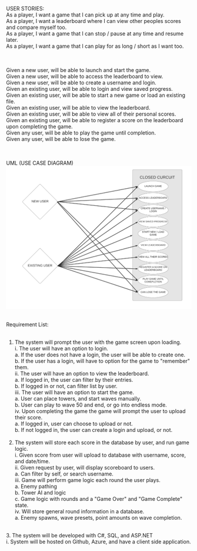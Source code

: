 USER STORIES: <br>
As a player, I want a game that I can pick up at any time and play. <br>
As a player, I want a leaderboard where I can view other peoples scores and compare myself too. <br>
As a player, I want a game that I can stop / pause at any time and resume later.<br>
As a player, I want a game that I can play for as long / short as I want too.<br>

<br><br>
Given a new user, will be able to launch and start the game.<br>
Given a new user, will be able to access the leaderboard to view.<br>
Given a new user, will be able to create a username and login.<br>
Given an existing user, will be able to login and view saved progress.<br>
Given an existing user, will be able to start a new game or load an existing file.<br>
Given an existing user, will be able to view the leaderboard.<br>
Given an existing user, will be able to view all of their personal scores.<br>
Given an existing user, will be able to register a score on the leaderboard upon completing the game.<br>
Given any user, will be able to play the game until completion.<br>
Given any user, will be able to lose the game.<br>
<br><br>

UML (USE CASE DIAGRAM)
![UML DIAGRAM](Use-CaseDiagram.jpeg)
<br><br>

Requirement List:<br>
<br>
1. The system will prompt the user with the game screen upon loading.<br>
  i. The user will have an option to login.<br>
      a. If the user does not have a login, the user will be able to create one.<br>
      b. If the user has a login, will have to option for the game to "remember" them.<br>
  ii. The user will have an option to view the leaderboard.<br>
      a. If logged in, the user can filter by their entries.<br>
      b. If logged in or not, can filter list by user.<br>
  iii. The user will have an option to start the game.<br>
      a. User can place towers, and start waves manually.<br>
      b. User can play to wave 50 and end, or go into endless mode.<br>
  iv. Upon completing the game the game will prompt the user to upload their score.<br>
      a. If logged in, user can choose to upload or not.<br>
      b. If not logged in, the user can create a login and upload, or not.<br>
      <br>
2. The system will store each score in the database by user, and run game logic.<br>
  i. Given score from user will upload to database with username, score, and date/time.<br>
  ii. Given request by user, will display scoreboard to users.<br>
       a. Can filter by self, or search username.<br>
  iii. Game will perform game logic each round the user plays.<br>
       a. Enemy pathing<br>
       b. Tower AI and logic<br>
       c. Game logic with rounds and a "Game Over" and "Game Complete" state.<br>
  iv. Will store general round information in a database.<br>
      a. Enemy spawns, wave presets, point amounts on wave completion.<br>
 <br>
3. The system will be developed with C#, SQL, and ASP.NET<br>
   i. System will be hosted on Github, Azure, and have a client side application.<br>
   <br>
   <br>
